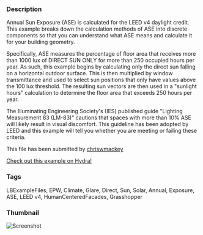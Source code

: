 ### Description 
Annual Sun Exposure (ASE) is calculated for the LEED v4 daylight credit. This example breaks down the calculation methods of ASE into discrete components so that you can understand what ASE means and calculate it for your building geometry.

Specifically, ASE measures the percentage of floor area that receives more than 1000 lux of DIRECT SUN ONLY for more than 250 occupied hours per year. As such, this example begins by calculating only the direct sun falling on a horizontal outdoor surface. This is then multiplied by window transmittance and used to select sun positions that only have values above the 100 lux threshold. The resulting sun vectors are then used in a "sunlight hours" calculation to determine the floor area that exceeds 250 hours per year.

The Illuminating Engineering Society's (IES) published guide "Lighting Measurement 83 (LM-83)" cautions that spaces with more than 10% ASE will likely result in visual discomfort. This guideline has been adopted by LEED and this example will tell you whether you are meeting or failing these criteria.

This file has been submitted by [chriswmackey](https://github.com/chriswmackey)

[Check out this example on Hydra!](http://hydrashare.github.io/hydra/viewer?owner=chriswmackey&fork=hydra_2&id=Calculate_ASE_for_LEED)
### Tags 
LBExampleFiles, EPW, Climate, Glare, Direct, Sun, Solar, Annual, Exposure, ASE, LEED v4, HumanCenteredFacades, Grasshopper
### Thumbnail 
![Screenshot](https://raw.githubusercontent.com/chriswmackey/hydra/master/Calculate_ASE_for_LEED/thumbnail.png)

